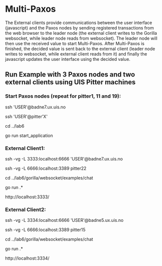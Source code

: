 # Multi-Paxos

The External clients provide communications between the user interface (javascript) and the Paxos nodes by sending registered transactions from the web browser to the leader node (the external client writes to the Gorilla websocket, while leader node reads from websocket). The leader node will then use the received value to start Multi-Paxos. After Multi-Paxos is finished, the decided value is sent back to the external client (leader node writes to websocket, while external client reads from it) and finally the javascript updates the user interface using the decided value. 

## Run Example with 3 Paxos nodes and two external clients using UIS Pitter machines

### Start Paxos nodes (repeat for pitter1, 11 and 19):
ssh 'USER'@badne7.ux.uis.no

ssh 'USER'@pitter'X'

cd ../lab6

go run start_application


### External Client1:
 ssh -vg -L 3333:localhost:6666 'USER'@badne7.ux.uis.no
 
 ssh -vg -L 6666:localhost:3389 pitter22
 
 cd ../lab6/gorilla/websocket/examples/chat
 
 go run .*
 
 http://localhost:3333/
 
### External Client2:
 ssh -vg -L 3334:localhost:6666 'USER'@badne5.ux.uis.no
 
 ssh -vg -L 6666:localhost:3389 pitter15
 
 cd ../lab6/gorilla/websocket/examples/chat
 
 go run .*
 
 http://localhost:3334/




